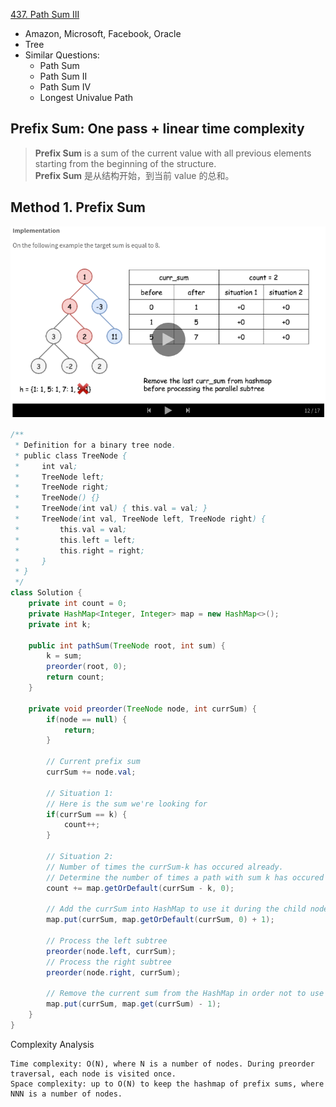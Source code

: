 [437. Path Sum III](https://leetcode.com/problems/path-sum-iii/)

* Amazon, Microsoft, Facebook, Oracle
* Tree
* Similar Questions:
    * Path Sum
    * Path Sum II
    * Path Sum IV
    * Longest Univalue Path
    

## Prefix Sum: One pass + linear time complexity
> **Prefix Sum** is a sum of the current value with all previous elements starting from the beginning of the structure.     
> **Prefix Sum** 是从结构开始，到当前 value 的总和。
    
## Method 1. Prefix Sum
![prefix sum](images/437_traversal.png)
```java 
/**
 * Definition for a binary tree node.
 * public class TreeNode {
 *     int val;
 *     TreeNode left;
 *     TreeNode right;
 *     TreeNode() {}
 *     TreeNode(int val) { this.val = val; }
 *     TreeNode(int val, TreeNode left, TreeNode right) {
 *         this.val = val;
 *         this.left = left;
 *         this.right = right;
 *     }
 * }
 */
class Solution {
    private int count = 0;
    private HashMap<Integer, Integer> map = new HashMap<>();
    private int k;
    
    public int pathSum(TreeNode root, int sum) {
        k = sum;
        preorder(root, 0);
        return count;
    }
    
    private void preorder(TreeNode node, int currSum) {
        if(node == null) {
            return;
        }
        
        // Current prefix sum
        currSum += node.val;
        
        // Situation 1:
        // Here is the sum we're looking for
        if(currSum == k) {
            count++;
        }
        
        // Situation 2:
        // Number of times the currSum-k has occured already.
        // Determine the number of times a path with sum k has occured upto the current node
        count += map.getOrDefault(currSum - k, 0);
        
        // Add the currSum into HashMap to use it during the child nodes processing
        map.put(currSum, map.getOrDefault(currSum, 0) + 1);
        
        // Process the left subtree
        preorder(node.left, currSum);
        // Process the right subtree
        preorder(node.right, currSum);
        
        // Remove the current sum from the HashMap in order not to use it during the parallel subtree processing
        map.put(currSum, map.get(currSum) - 1);
    }
}
```
Complexity Analysis

    Time complexity: O(N), where N is a number of nodes. During preorder traversal, each node is visited once.
    Space complexity: up to O(N) to keep the hashmap of prefix sums, where NNN is a number of nodes.
